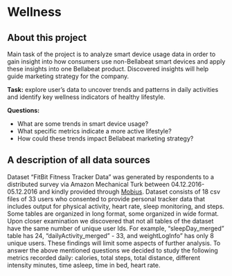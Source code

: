 # Wellness

## About this project
Main task of the project is to analyze smart device usage data in order to gain insight into how consumers use non-Bellabeat smart
devices and apply these insights into one Bellabeat product. Discovered insights will help guide marketing strategy for the company. 

**Task:** explore user’s data to uncover trends and patterns in daily activities and identify key wellness indicators of healthy lifestyle.

**Questions:**
 - What are some trends in smart device usage?
 - What specific metrics indicate a more active lifestyle?
 - How could these trends impact Bellabeat marketing strategy?

## A description of all data sources
Dataset “FitBit Fitness Tracker Data” was generated by respondents to a distributed survey via Amazon Mechanical Turk between 04.12.2016-05.12.2016 and  kindly provided through [Mobius](https://www.kaggle.com/datasets/arashnic/fitbit?select=Fitabase+Data+4.12.16-5.12.16). Dataset consists of 18 csv files of 33 users who consented to provide personal tracker data that includes output for physical activity, heart rate, sleep monitoring, and  steps. Some tables are organized in long format, some organized in wide format. Upon closer examination we discovered that not all tables of the dataset have the same number of unique user Ids. For example, “sleepDay_merged” table has 24, “dailyActivity_merged” - 33, and weightLogInfo” has only 8 unique users. These findings will limit some aspects of further analysis. 
To answer the above mentioned questions we decided to study the following metrics recorded daily:  calories, total steps, total distance, different intensity minutes, time asleep, time in bed, heart rate. 


